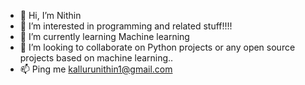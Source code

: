 - 👋 Hi, I’m Nithin
- 👀 I’m interested in programming and related stuff!!!!
- 🌱 I’m currently learning Machine learning
- 💞️ I’m looking to collaborate on Python projects or any open source projects based on machine learning..
- 📫 Ping me kallurunithin1@gmail.com

<!---
Nithin-532/Nithin-532 is a ✨ special ✨ repository because its `README.md` (this file) appears on your GitHub profile.
You can click the Preview link to take a look at your changes.
--->
